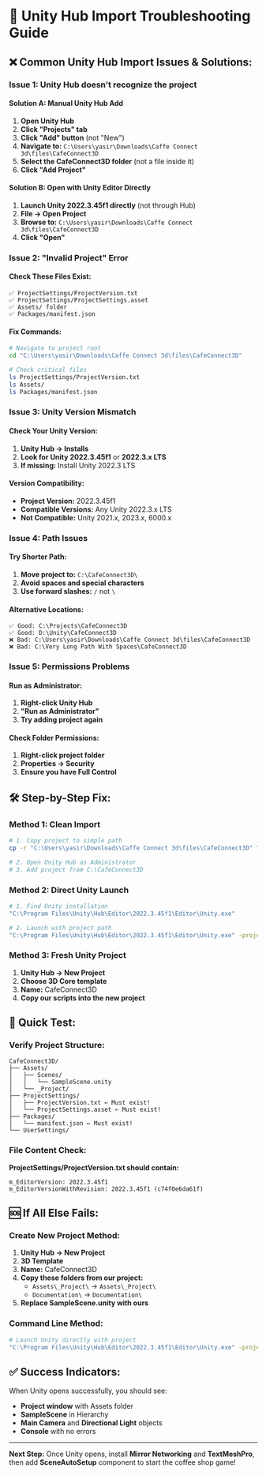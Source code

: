 # 🚀 Unity Hub Import Troubleshooting Guide

## ❌ **Common Unity Hub Import Issues & Solutions:**

### **Issue 1: Unity Hub doesn't recognize the project**

#### **Solution A: Manual Unity Hub Add**
1. **Open Unity Hub**
2. **Click "Projects" tab**
3. **Click "Add" button** (not "New")
4. **Navigate to:** `C:\Users\yasir\Downloads\Caffe Connect 3d\files\CafeConnect3D`
5. **Select the CafeConnect3D folder** (not a file inside it)
6. **Click "Add Project"**

#### **Solution B: Open with Unity Editor Directly**
1. **Launch Unity 2022.3.45f1 directly** (not through Hub)
2. **File → Open Project**
3. **Browse to:** `C:\Users\yasir\Downloads\Caffe Connect 3d\files\CafeConnect3D`
4. **Click "Open"**

### **Issue 2: "Invalid Project" Error**

#### **Check These Files Exist:**
```
✅ ProjectSettings/ProjectVersion.txt
✅ ProjectSettings/ProjectSettings.asset
✅ Assets/ folder
✅ Packages/manifest.json
```

#### **Fix Commands:**
```bash
# Navigate to project root
cd "C:\Users\yasir\Downloads\Caffe Connect 3d\files\CafeConnect3D"

# Check critical files
ls ProjectSettings/ProjectVersion.txt
ls Assets/
ls Packages/manifest.json
```

### **Issue 3: Unity Version Mismatch**

#### **Check Your Unity Version:**
1. **Unity Hub → Installs**
2. **Look for Unity 2022.3.45f1** or **2022.3.x LTS**
3. **If missing:** Install Unity 2022.3 LTS

#### **Version Compatibility:**
- **Project Version:** 2022.3.45f1
- **Compatible Versions:** Any Unity 2022.3.x LTS
- **Not Compatible:** Unity 2021.x, 2023.x, 6000.x

### **Issue 4: Path Issues**

#### **Try Shorter Path:**
1. **Move project to:** `C:\CafeConnect3D\`
2. **Avoid spaces and special characters**
3. **Use forward slashes:** `/` not `\`

#### **Alternative Locations:**
```
✅ Good: C:\Projects\CafeConnect3D
✅ Good: D:\Unity\CafeConnect3D
❌ Bad: C:\Users\yasir\Downloads\Caffe Connect 3d\files\CafeConnect3D
❌ Bad: C:\Very Long Path With Spaces\CafeConnect3D
```

### **Issue 5: Permissions Problems**

#### **Run as Administrator:**
1. **Right-click Unity Hub**
2. **"Run as Administrator"**
3. **Try adding project again**

#### **Check Folder Permissions:**
1. **Right-click project folder**
2. **Properties → Security**
3. **Ensure you have Full Control**

## 🛠️ **Step-by-Step Fix:**

### **Method 1: Clean Import**
```bash
# 1. Copy project to simple path
cp -r "C:\Users\yasir\Downloads\Caffe Connect 3d\files\CafeConnect3D" "C:\CafeConnect3D"

# 2. Open Unity Hub as Administrator
# 3. Add project from C:\CafeConnect3D
```

### **Method 2: Direct Unity Launch**
```bash
# 1. Find Unity installation
"C:\Program Files\Unity\Hub\Editor\2022.3.45f1\Editor\Unity.exe"

# 2. Launch with project path
"C:\Program Files\Unity\Hub\Editor\2022.3.45f1\Editor\Unity.exe" -projectPath "C:\CafeConnect3D"
```

### **Method 3: Fresh Unity Project**
1. **Unity Hub → New Project**
2. **Choose 3D Core template**
3. **Name:** CafeConnect3D
4. **Copy our scripts into the new project**

## 🎯 **Quick Test:**

### **Verify Project Structure:**
```
CafeConnect3D/
├── Assets/
│   ├── Scenes/
│   │   └── SampleScene.unity
│   └── _Project/
├── ProjectSettings/
│   ├── ProjectVersion.txt ← Must exist!
│   └── ProjectSettings.asset ← Must exist!
├── Packages/
│   └── manifest.json ← Must exist!
└── UserSettings/
```

### **File Content Check:**
**ProjectSettings/ProjectVersion.txt should contain:**
```
m_EditorVersion: 2022.3.45f1
m_EditorVersionWithRevision: 2022.3.45f1 (c74f0e6da61f)
```

## 🆘 **If All Else Fails:**

### **Create New Project Method:**
1. **Unity Hub → New Project**
2. **3D Template**
3. **Name:** CafeConnect3D
4. **Copy these folders from our project:**
   - `Assets\_Project\` → `Assets\_Project\`
   - `Documentation\` → `Documentation\`
5. **Replace SampleScene.unity with ours**

### **Command Line Method:**
```bash
# Launch Unity directly with project
"C:\Program Files\Unity\Hub\Editor\2022.3.45f1\Editor\Unity.exe" -projectPath "C:\Users\yasir\Downloads\Caffe Connect 3d\files\CafeConnect3D" -createProject
```

## ✅ **Success Indicators:**

When Unity opens successfully, you should see:
- **Project window** with Assets folder
- **SampleScene** in Hierarchy
- **Main Camera** and **Directional Light** objects
- **Console** with no errors

---

**Next Step:** Once Unity opens, install **Mirror Networking** and **TextMeshPro**, then add **SceneAutoSetup** component to start the coffee shop game!
